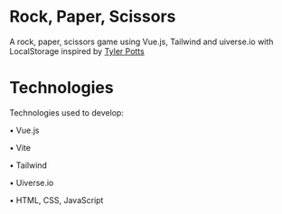 # Rock, Paper, Scissors

A rock, paper, scissors game using Vue.js, Tailwind and uiverse.io with LocalStorage inspired by [Tyler Potts](https://www.youtube.com/@TylerPotts/featured)

# Technologies

Technologies used to develop:

• Vue.js

• Vite

• Tailwind

• Uiverse.io

• HTML, CSS, JavaScript
